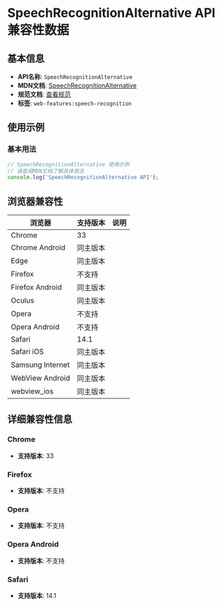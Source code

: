 # SpeechRecognitionAlternative API 兼容性数据

## 基本信息

- **API名称**: `SpeechRecognitionAlternative`
- **MDN文档**: [SpeechRecognitionAlternative](https://developer.mozilla.org/docs/Web/API/SpeechRecognitionAlternative)
- **规范文档**: [查看规范](https://webaudio.github.io/web-speech-api/#speechreco-alternative)
- **标签**: `web-features:speech-recognition`

## 使用示例

### 基本用法

```javascript
// SpeechRecognitionAlternative 使用示例
// 请查阅MDN文档了解具体用法
console.log('SpeechRecognitionAlternative API');
```

## 浏览器兼容性

| 浏览器 | 支持版本 | 说明 |
|--------|----------|------|
| Chrome | 33 |  |
| Chrome Android | 同主版本 |  |
| Edge | 同主版本 |  |
| Firefox | 不支持 |  |
| Firefox Android | 同主版本 |  |
| Oculus | 同主版本 |  |
| Opera | 不支持 |  |
| Opera Android | 不支持 |  |
| Safari | 14.1 |  |
| Safari iOS | 同主版本 |  |
| Samsung Internet | 同主版本 |  |
| WebView Android | 同主版本 |  |
| webview_ios | 同主版本 |  |

## 详细兼容性信息

### Chrome

- **支持版本**: 33

### Firefox

- **支持版本**: 不支持

### Opera

- **支持版本**: 不支持

### Opera Android

- **支持版本**: 不支持

### Safari

- **支持版本**: 14.1


